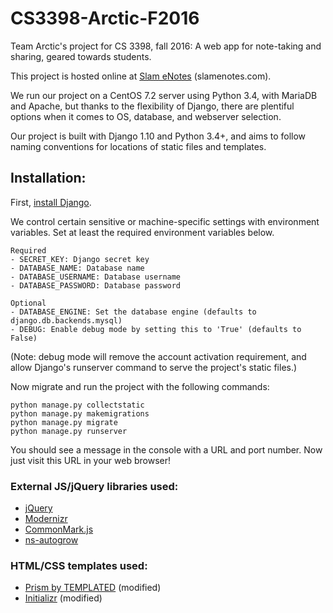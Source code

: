 # CS3398-Arctic-F2016

Team Arctic's project for CS 3398, fall 2016: A web app for note-taking and sharing, geared towards students.

This project is hosted online at [Slam eNotes](http://slamenotes.com) (slamenotes.com).

We run our project on a CentOS 7.2 server using Python 3.4, with MariaDB and Apache, but thanks to the flexibility of Django, there are plentiful options when it comes to OS, database, and webserver selection.

Our project is built with Django 1.10 and Python 3.4+, and aims to follow naming conventions for locations of static files and templates.

## Installation:
First, [install Django](https://docs.djangoproject.com/en/1.10/intro/install/).

We control certain sensitive or machine-specific settings with environment variables.
Set at least the required environment variables below.

```
Required
- SECRET_KEY: Django secret key
- DATABASE_NAME: Database name
- DATABASE_USERNAME: Database username
- DATABASE_PASSWORD: Database password

Optional
- DATABASE_ENGINE: Set the database engine (defaults to django.db.backends.mysql)
- DEBUG: Enable debug mode by setting this to 'True' (defaults to False)
```

(Note: debug mode will remove the account activation requirement, and allow Django's runserver command to serve the project's static files.)

Now migrate and run the project with the following commands:

```
python manage.py collectstatic
python manage.py makemigrations
python manage.py migrate
python manage.py runserver
```

You should see a message in the console with a URL and port number. Now just visit this URL in your web browser!

### External JS/jQuery libraries used:
- [jQuery](https://jquery.com/)
- [Modernizr](https://modernizr.com/)
- [CommonMark.js](https://github.com/jgm/commonmark.js/)
- [ns-autogrow](https://github.com/ro31337/jquery.ns-autogrow/)

### HTML/CSS templates used:
- [Prism by TEMPLATED](https://templated.co/prism) (modified)
- [Initializr](http://www.initializr.com/) (modified)
